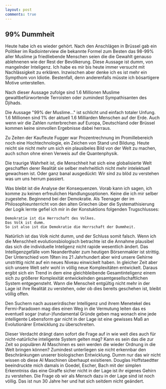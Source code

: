 ```yaml
---
layout: post
comments: true
---
```

## 99% Dummheit

Heute habe ich es wieder gehört. Nach den Anschlägen in Brüssel gab ein
Politiker im Radiointerview die bekannte Formel zum Besten das 98-99% aller
Muslime ja friedliebende Menschen seien die die Gewahlt genauso ablehnenen wie
der Rest der Bevölkerung. Diese Aussage ist dumm, von mangelnder Inteligenz.
Ich habe es mir bis heute immer versucht mit Nachlässigkeit zu erklären.
Inzwischen aber denke ich es ist mehr ein Sympthom von Idiotie. Bestenfall,
denn anderenfalls müsste ich bösartigere Motive unterstellen.

Nach dieser Aussage zufolge sind 1.6 Millionen Muslime gewaltbefürwortende
Terroisten oder zumindest Sympathisanten des Djihads.

Die Aussage "99% der Muslime..." ist schlicht und einfach totaler Unfung. 1.6
Millionen sind 1% der aktuell 1.6 Milliarden Menschen auf der Erde. Auch wenn
wir die Zahlen runterbrechen auf Europa, Deutschland oder Brüssel kommen keine
sinnvollen Ergebnisse dabei herraus. 

Zu Zeiten der Kaufleute Fugger war Prozentrechnung im Promillebereich noch eine
Hochtechnologie, ein Zeichen von Stand und Bildung. Heute reicht sie nicht mehr
um sich ein plausibeles Bild von der Welt zu machen, auch schon ohne einen Verweis auf die Quantenphysik. 

Die traurige Wahrheit ist, die Menschheit hat sich eine globalisierte Welt geschaffen derer Realität sie selber mehrheitlich nicht mehr intelektuell gewachsen ist. Oder ganz banal ausgedückt: Wir sind zu blöd zu verstehen was um uns herrum passiert. 

Was bleibt ist die Analyse der Konsequenzen. Vorab kann ich sagen, ich komme zu keinen erfreulichen Handlungsoptionen. Keine die ich mir selber zugestehe. Beginnend bei der Demokratie. Als Teenager der im Philosophieunterricht von den alten Griechen über die Systemathisierung der Logik lernte gefiel ich mir in der Konstuktions folgenden Trugschlusses: 

    Demokratie ist die Herrschaft des Volkes. 
    Das Volk ist dumm. 
    So ist also ist die Demokratie die Herrschaft der Dummheit.

Natürlich ist das Volk nicht dumm, und der Schluss somit falsch. Wenn ich die
Menschheit evolutionsbiologisch betrachte ist die Annahme plausibel das sich
die individuelle Inteligenz nicht rapide wesentlich ändert.  Das
Intelligenzgefälle vom Neanderthaler zum heutigen Börsenmakler ist strittig.
Der Unterschied vom 19ten ins 21 Jahrhundert aber wird unsere Gehirne
unstrittig nicht auf ein neues Niveau einwickelt haben. In gleicher Zeit aber
sich unsere Welt sehr wohl in völlig neue Komplexitäten entwickelt. Daraus
ergibt sich ein Trend in dem eine gleichbleibende Gesamtinteligenz einem sich
zu größerer Komplexität entwickelnden gesamtgesellschaftlichen System
entgegensteht. Wann die Menscheit entgültig nicht mehr in der Lage ist ihre
Realität zu verstehen, oder ob dies bereits geschehen ist, bleibt völlig
offen. 

Den Suchern nach ausserirdischer Intelligenz und ihrem Menetekel des
Fermi-Paradoxen mag dies einen Weg in die Vermutung leiten das es eventuell
sogar (natur-)fundamental Gründe geben mag wonach eine jede intelligente
Lebensform gar nicht in der Lage ist eine gewisses Maß an Evolutionärer
Entwicklung zu überschreiten.

Dieser Verdacht drängt dann sofort die Frage auf in wie weit dies auch für
nicht-natürliche inteligente System gelten mag? Kann es sein das die zur Zeit
so populären AI Maschinen es sein werden die wieder Ordnung in die Welt
bringen können? Zumindest unterliegen sie nicht erkennbar den Beschränkungen
unserer biologischen Entwicklung. Dumm nur das wir nicht wissen ob diese AI
Maschinen überhaupt exisitieren. Douglas Hoffstaedtter beeindruckte mich
damals in Goedel, Escher, Bach mit der simplen Erkenntniss das eine Giraffe
sicher nicht in der Lage ist ihr eigenes Gehirn zu verstehen. Die Frage ob wir
als Mensch dazu in der Lage sind ist noch völlig. Das ist nun 30 Jahre
her und hat sich seitdem nicht geändert. 
